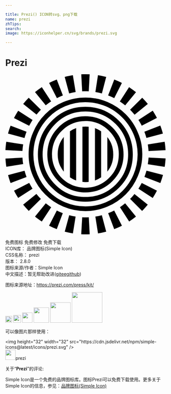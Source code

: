 ```yaml
---

title: Prezi() ICON转svg、png下载
name: prezi
zhTips: 
search: 
image: https://iconhelper.cn/svg/brands/prezi.svg

---
```


# Prezi  <small style="font-size: 60%;font-weight: 100"></small>

<div id="svg" class="svg-wrap">
<svg role="img" viewBox="0 0 24 24" xmlns="http://www.w3.org/2000/svg"><title>Prezi icon</title><path d="M11.996 0c-.21 0-.42.005-.63.015l.134 2.547c.333-.02.66-.013.987 0L12.62.015A12.92 12.92 0 0011.996 0zm-1.89.148c-.413.067-.826.154-1.22.26l.667 2.467c.32-.086.64-.153.973-.206zm3.761 0l-.387 2.52c.334.054.66.12.974.207L15.1.408a12.652 12.652 0 00-1.233-.26zM7.699.795c-.393.154-.773.32-1.146.514l1.166 2.273c.294-.147.594-.28.894-.4zm8.608.007l-.92 2.38c.314.12.62.254.914.407l1.146-2.28c-.366-.187-.746-.36-1.14-.507zM5.46 1.935c-.353.227-.693.474-1.02.74l1.607 1.98c.26-.2.527-.4.807-.58zm13.062 0l-1.38 2.147c.28.18.547.374.8.58l1.62-1.973c-.333-.267-.68-.52-1.04-.754zm-6.528 1.56c-1.167 0-2.253.22-3.32.674a8.349 8.349 0 00-2.707 1.82 8.339 8.339 0 00-1.807 2.714c-.467 1.04-.674 2.14-.674 3.307 0 1.154.207 2.254.674 3.307a8.536 8.536 0 001.807 2.7 8.393 8.393 0 002.7 1.82 8.494 8.494 0 003.32.674 8.357 8.357 0 003.308-.673 8.748 8.748 0 002.714-1.82 8.462 8.462 0 001.806-2.7c.46-1.054.687-2.161.687-3.308a7.963 7.963 0 00-.68-3.307c-.413-1.04-1.04-1.934-1.807-2.714a8.633 8.633 0 00-2.713-1.82 8.358 8.358 0 00-3.308-.673zm8.495.027l-1.814 1.794c.234.24.46.487.674.753l1.98-1.62c-.26-.327-.547-.633-.84-.927zm-16.99.007c-.292.293-.566.6-.826.92l1.994 1.6c.2-.253.42-.493.653-.727zm8.489.667c1.066 0 2.073.193 3.033.606.947.4 1.76.96 2.474 1.68.72.72 1.28 1.548 1.68 2.474a7.7 7.7 0 01.627 3.054 7.67 7.67 0 01-.62 3.034c-.4.927-.96 1.76-1.68 2.48a7.748 7.748 0 01-2.474 1.68c-.96.4-1.967.607-3.034.607a7.848 7.848 0 01-3.033-.607c-.947-.4-1.76-.96-2.494-1.68a7.756 7.756 0 01-1.66-2.48 7.657 7.657 0 01-.607-3.034c0-1.073.193-2.08.607-3.054.386-.926.96-1.76 1.66-2.473a7.878 7.878 0 012.487-1.68 7.61 7.61 0 013.034-.607zm0 .686c-1.967 0-3.64.7-5.021 2.094-1.407 1.387-2.094 3.067-2.094 5.034 0 1.947.687 3.627 2.094 5 1.374 1.388 3.054 2.094 5.02 2.094 1.948 0 3.628-.706 5.021-2.093 1.394-1.374 2.074-3.054 2.074-5.001 0-1.967-.687-3.647-2.074-5.034-1.393-1.387-3.067-2.094-5.02-2.094zm10.074.587l-2.14 1.394c.187.273.347.56.494.853l2.273-1.167c-.187-.373-.4-.733-.627-1.08zm-20.136.007c-.226.353-.44.713-.633 1.093l2.274 1.16c.16-.306.326-.593.506-.873zm10.062.106c1.76 0 3.273.62 4.54 1.887 1.247 1.247 1.854 2.747 1.854 4.541 0 1.76-.607 3.274-1.854 4.52-1.26 1.248-2.78 1.868-4.54 1.868-1.774 0-3.294-.62-4.52-1.867-1.261-1.247-1.888-2.767-1.888-4.521 0-1.787.627-3.294 1.887-4.54 1.234-1.26 2.747-1.888 4.52-1.888zm0 .72c-1.567 0-2.927.547-4.04 1.66-1.121 1.121-1.661 2.461-1.661 4.041 0 1.567.54 2.907 1.66 4.028 1.12 1.12 2.474 1.68 4.04 1.68 1.58 0 2.908-.56 4.028-1.674 1.12-1.12 1.68-2.46 1.68-4.027 0-1.58-.56-2.927-1.68-4.04-1.12-1.12-2.44-1.667-4.027-1.667zM12 7.01c.086 0 .172.002.259.006 1.36.067 2.507.627 3.434 1.647.927 1.013 1.36 2.213 1.28 3.587-.047 1.387-.607 2.54-1.627 3.467-1.04.927-2.24 1.36-3.614 1.28-1.386-.08-2.54-.62-3.467-1.626-.913-1.04-1.34-2.234-1.28-3.628.08-1.373.62-2.527 1.66-3.447.944-.869 2.07-1.286 3.355-1.286zm11.2.68l-2.386.926c.12.3.22.614.306.934l2.467-.654c-.106-.413-.24-.813-.386-1.207zM.786 7.71c-.147.386-.28.78-.387 1.186l2.467.66c.087-.32.194-.633.307-.94zm11.222.133c-.16 0-.314.013-.467.026v8.262h.007c.14.033.3.033.46.033.16 0 .32 0 .46-.033h.006V7.869c-.153-.013-.306-.026-.466-.026zm-1.407.233a4.03 4.03 0 00-.927.467v6.907c.007.007.013.007.02.014.28.187.593.347.907.453zm2.814.007v7.841a3.978 3.978 0 00.926-.467v-6.9c-.293-.2-.6-.36-.926-.474zm-4.668 1.32a4.031 4.031 0 00-.907 2.594c0 .726.16 1.393.494 1.967.12.226.253.433.413.633zm6.521.013v5.174c.16-.193.294-.406.414-.613.32-.587.473-1.254.473-1.967 0-.987-.287-1.854-.887-2.594zm-15.129.707c-.06.414-.106.827-.126 1.247l2.547.133c.02-.333.053-.66.106-.987zm23.71 0l-2.52.4c.047.327.087.654.107.987v.007l2.547-.134v-.006c-.02-.427-.067-.84-.134-1.254zm-2.407 2.367c-.026.34-.06.674-.113 1l2.527.394c.067-.414.107-.834.133-1.26zm-18.876.013l-2.547.134c.02.42.067.827.127 1.227l2.52-.4a7.306 7.306 0 01-.1-.96zm18.563 1.947c-.087.32-.193.634-.307.94l2.387.914c.147-.393.28-.793.394-1.207zm-18.256.014l-2.467.653c.107.407.233.8.38 1.187l2.387-.9a12.78 12.78 0 01-.3-.94zm.7 1.827L1.3 17.458c.186.366.393.726.62 1.073l2.147-1.38c-.174-.274-.34-.56-.494-.86zm16.843.006a8.34 8.34 0 01-.494.854l2.14 1.393c.227-.353.44-.72.634-1.093zm-15.77 1.64l-1.98 1.614c.267.327.547.64.84.934l1.814-1.8a9.07 9.07 0 01-.673-.747zm14.683.014c-.2.26-.42.507-.654.733l1.8 1.807c.3-.3.58-.613.847-.94zm-13.276 1.4l-1.613 1.98c.327.267.667.514 1.02.74l1.4-2.133c-.28-.187-.546-.38-.807-.587zm11.882 0a8.39 8.39 0 01-.78.574l1.38 2.146c.354-.233.694-.48 1.02-.74zM7.706 20.425l-1.16 2.273c.373.187.76.36 1.153.514l.9-2.387a9.83 9.83 0 01-.893-.4zm8.588 0c-.293.146-.594.28-.9.393l.9 2.394c.4-.154.78-.327 1.16-.514zm-6.734.706l-.667 2.467c.4.107.807.194 1.22.26l.407-2.52a9.09 9.09 0 01-.96-.207zm4.887 0c-.32.087-.647.154-.973.207l.4 2.52a12.52 12.52 0 001.226-.26zm-2.94.307l-.147 2.547c.42.02.84.02 1.267 0l-.134-2.547c-.333.02-.66.02-.986 0Z"/></svg>
</div>
<detail full-name='prezi'></detail>

<div class="detail-page">
<p>
<span><span class="badge-success badge">免费图标</span> <span class="badge-success badge">免费修改</span>  <span class="badge-success badge">免费下载</span> </span>
<br/>
<span>
ICON库：
<span class="badge-secondary badge">品牌图标(Simple Icon)</span> 
</span>
<br/>
<span>
CSS名称：
<span class="badge-secondary badge">prezi</span> 
</span>

<br/>
<span>
版本：
<span class="badge-secondary badge">2.8.0</span> 
</span>
<br/>
<span>图标来源/作者：<span class="badge-light badge">Simple Icon</span></span> 
<br/>
<span class="zh-detail">中文描述：暂无<span class="help-link"><span>帮助改进</span>(<a href="https://gitee.com/liuwave/icon-helper/edit/master/json/brands/prezi.json" target="_blank" rel="noopener noreferrer">gitee</a><a href="https://github.com/liuwave/icon-helper/edit/master/json/brands/prezi.json" target="_blank" rel="noopener noreferrer">github</a></span>)</span><br/>
</p>
</div><div class="description description alert alert-light"><p>图标来源地址：<a href="https://prezi.com/press/kit/" target="_blank" rel="noopener noreferrer">https://prezi.com/press/kit/</a></p></div>
<div class="alert alert-dark">
<img height="21" width="21" src="https://cdn.jsdelivr.net/npm/simple-icons@latest/icons/prezi.svg" />
<img height="24" width="24" src="https://cdn.jsdelivr.net/npm/simple-icons@latest/icons/prezi.svg" />
<img height="32" width="32" src="https://cdn.jsdelivr.net/npm/simple-icons@latest/icons/prezi.svg" />
<img height="48" width="48" src="https://cdn.jsdelivr.net/npm/simple-icons@latest/icons/prezi.svg" />
<img height="64" width="64" src="https://cdn.jsdelivr.net/npm/simple-icons@latest/icons/prezi.svg" />
<img height="96" width="96" src="https://cdn.jsdelivr.net/npm/simple-icons@latest/icons/prezi.svg" />

</div>
<div>
  <p>可以像图片那样使用：    
  </p>
  <div class="alert alert-primary" style="font-size: 14px">
    &lt;img height="32" width="32" src="https://cdn.jsdelivr.net/npm/simple-icons@latest/icons/prezi.svg" /&gt;
    <copy-btn content='<img height="32" width="32" src="https://cdn.jsdelivr.net/npm/simple-icons@latest/icons/prezi.svg" />'></copy-btn>
  </div>
  <div class="alert alert-secondary">
    <img height="32" width="32" src="https://cdn.jsdelivr.net/npm/simple-icons@latest/icons/prezi.svg" />prezi
    <copy-btn content="prezi" btn-title="复制图标名称"></copy-btn>
  </div>
</div>
<div class="icon-detail__container">
<p>关于“<b>Prezi</b>”的评论:</p>
</div>
<Vssue title="关于“Prezi”的评论" />
<div><p>Simple Icon是一个免费的品牌图标库。图标Prezi可以免费下载使用。更多关于  Simple Icon的信息，参见：<a target="_blank" href="https://iconhelper.cn/brands.html">品牌图标(Simple Icon)</a>
</p></div>
